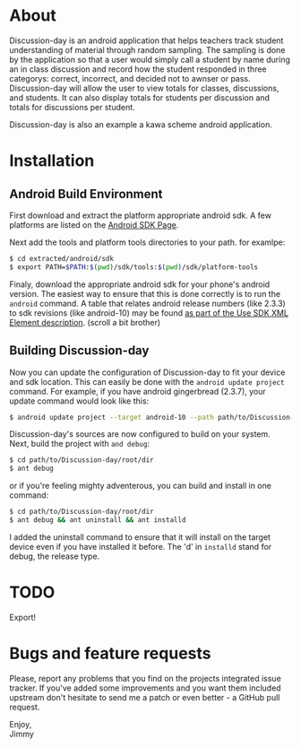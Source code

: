 # About

Discussion-day is an android application that helps teachers track student understanding of material through random sampling.
The sampling is done by the application so that a user would simply call a student by name during an in class discussion and record how the student responded in three categorys: correct, incorrect, and decided not to awnser or pass.
Discussion-day will allow the user to view totals for classes, discussions, and students.
It can also display totals for students per discussion and totals for discussions per student.

Discussion-day is also an example a kawa scheme android application.

# Installation

## Android Build Environment

First download and extract the platform appropriate android sdk. A few platforms are listed on the [Android SDK Page](http://developer.android.com/sdk/index.html).

Next add the tools and platform tools directories to your path. for examlpe:

````bash
$ cd extracted/android/sdk
$ export PATH=$PATH:$(pwd)/sdk/tools:$(pwd)/sdk/platform-tools
````

Finaly, download the appropriate android sdk for your phone's android version.
The easiest way to ensure that this is done correctly is to run the `android` command.
A table that relates android release numbers (like 2.3.3) to sdk revisions (like android-10) may be found [as part of the Use SDK XML Element description](http://developer.android.com/guide/topics/manifest/uses-sdk-element.html#ApiLevels). (scroll a bit brother)

## Building Discussion-day

Now you can update the configuration of Discussion-day to fit your device and sdk location.
This can easily be done with the `android update project` command.
For example, if you have android gingerbread (2.3.7), your update command would look like this:

````bash
$ android update project --target android-10 --path path/to/Discussion-day/root/dir
````

Discussion-day's sources are now configured to build on your system.
Next, build the project with `and debug`:

````bash
$ cd path/to/Discussion-day/root/dir
$ ant debug
````

or if you're feeling mighty adventerous, you can build and install in one command:

````bash
$ cd path/to/Discussion-day/root/dir
$ ant debug && ant uninstall && ant installd
````

I added the uninstall command to ensure that it will install on the target device even if you have installed it before. The 'd' in `installd` stand for debug, the release type.

# TODO
Export!

# Bugs and feature requests

Please, report any problems that you find on the projects integrated issue tracker.
If you've added some improvements and you want them included upstream don't hesitate to send me a patch or even better - a GitHub pull request.

Enjoy,</br>
Jimmy